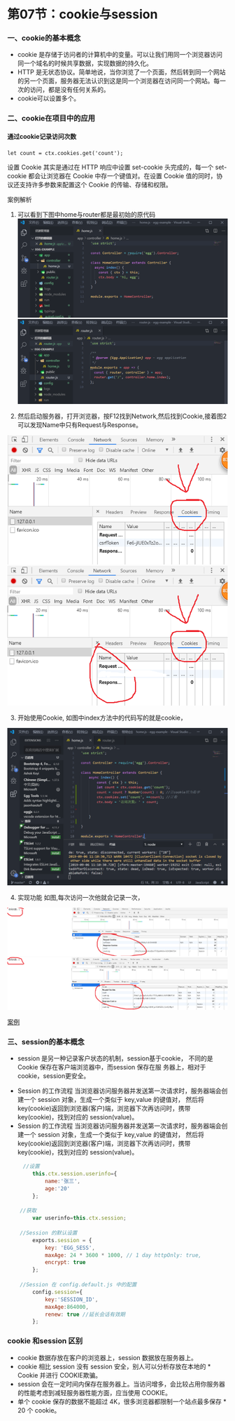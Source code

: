 # 第07节：cookie与session

### 一、cookie的基本概念

* cookie 是存储于访问者的计算机中的变量。可以让我们用同一个浏览器访问同一个域名的时候共享数据，实现数据的持久化。
* HTTP 是无状态协议。简单地说，当你浏览了一个页面，然后转到同一个网站的另一个页面，服务器无法认识到这是同一个浏览器在访问同一个网站。每一次的访问，都是没有任何关系的。
* cookie可以设置多个。

### 二、cookie在项目中的应用

#### 通过cookie记录访问次数

``let count = ctx.cookies.get('count');``

设置 Cookie 其实是通过在 HTTP 响应中设置 set-cookie 头完成的，每一个 set-cookie 都会让浏览器在 Cookie 中存一个键值对。在设置 Cookie 值的同时，协议还支持许多参数来配置这个 Cookie 的传输、存储和权限。

案例解析

1. 可以看到下图中home与router都是最初始的原代码
![10-07-01a](../images/10-07-01a.png)
![10-07-01b](../images/10-07-01b.png)

2. 然后启动服务器，打开浏览器，按F12找到Network,然后找到Cookie,接着图2可以发现Name中只有Request与Response。

![10-07-02a](../images/10-07-02a.png)
![10-07-02b](../images/10-07-02b.png)

3. 开始使用Cookie,
如图中index方法中的代码写的就是cookie，

![10-07-03a](../images/10-07-03a.png)

4. 实现功能
如图,每次访问一次他就会记录一次，

![10-07-04a](../images/10-07-04a.jpg)
![10-07-04b](../images/10-07-04b.jpg)


[案例](https://github.com/ding139725/R-D/tree/master/script/egg-cookie)

<!-- #### 基于cookie实现记录用户登录状态 -->



### 三、session的基本概念
  
* session 是另一种记录客户状态的机制，session基于cookie，
不同的是 Cookie 保存在客户端浏览器中，而session 保存在服
务器上，相对于cookie，session更安全。

<!-- #### 基于session实现记录用户登录状态 -->

* Session 的工作流程
当浏览器访问服务器并发送第一次请求时，服务器端会创建一个 session 对象，生成一个类似于 key,value 的键值对， 然后将 key(cookie)返回到浏览器(客户)端，浏览器下次再访问时，携带 key(cookie)，找到对应的 session(value)。
* Session 的工作流程
当浏览器访问服务器并发送第一次请求时，服务器端会创建一个 session 对象，生成一个类似于 key,value 的键值对， 然后将 key(cookie)返回到浏览器(客户)端，浏览器下次再访问时，携带 key(cookie)，找到对应的 session(value)。

```js
     //设置
        this.ctx.session.userinfo={
	        name:'张三', 
            age:'20'
        };

    //获取
        var userinfo=this.ctx.session;

    //Session 的默认设置
        exports.session = {
            key: 'EGG_SESS',
            maxAge: 24 * 3600 * 1000, // 1 day httpOnly: true,
            encrypt: true
        };

    //Session 在 config.default.js 中的配置
        config.session={
            key:'SESSION_ID',
            maxAge:864000,
            renew: true //延长会话有效期
        };

```
### cookie 和session 区别
* cookie 数据存放在客户的浏览器上，session 数据放在服务器上。
* cookie 相比 session 没有 session 安全，别人可以分析存放在本地的 * Cookie 并进行 COOKIE欺骗。
* session 会在一定时间内保存在服务器上。当访问增多，会比较占用你服务器的性能考虑到减轻服务器性能方面，应当使用 COOKIE。
* 单个 cookie 保存的数据不能超过 4K，很多浏览器都限制一个站点最多保存 * 20 个 cookie。
